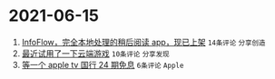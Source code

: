 # 2021-06-15

1. [InfoFlow，完全本地处理的稍后阅读 app，现已上架](https://www.v2ex.com/t/783383) `14条评论` `分享创造`
1. [最近试用了一下云端游戏](https://www.v2ex.com/t/783387) `10条评论` `分享发现`
1. [等一个 apple tv 国行 24 期免息](https://www.v2ex.com/t/783394) `6条评论` `Apple`
